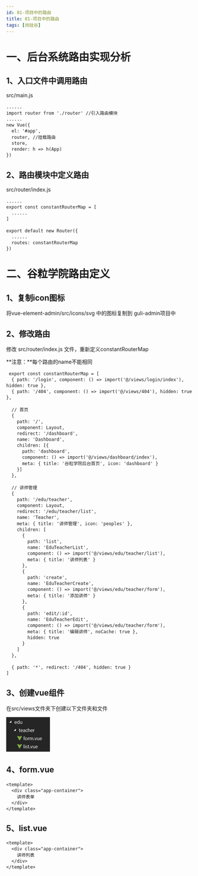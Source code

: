 ```yaml
---
id: 01-项目中的路由
title: 01-项目中的路由
tags: [尚硅谷]
---
```


# 一、后台系统路由实现分析 

## 1、入口文件中调用路由

src/main.js

```
......
import router from './router' //引入路由模块
......
new Vue({
  el: '#app',
  router, //挂载路由
  store,
  render: h => h(App)
})
```

## 2、路由模块中定义路由

src/router/index.js

```
......
export const constantRouterMap = [
  ......
]

export default new Router({
  ......
  routes: constantRouterMap
})    
```

# 二、谷粒学院路由定义

## 1、复制icon图标

将vue-element-admin/src/icons/svg 中的图标复制到 guli-admin项目中

## 2、修改路由

修改 src/router/index.js 文件，重新定义constantRouterMap

**注意：**每个路由的name不能相同

```
 export const constantRouterMap = [
  { path: '/login', component: () => import('@/views/login/index'), hidden: true },
  { path: '/404', component: () => import('@/views/404'), hidden: true },

  // 首页
  {
    path: '/',
    component: Layout,
    redirect: '/dashboard',
    name: 'Dashboard',
    children: [{
      path: 'dashboard',
      component: () => import('@/views/dashboard/index'),
      meta: { title: '谷粒学院后台首页', icon: 'dashboard' }
    }]
  },

  // 讲师管理
  {
    path: '/edu/teacher',
    component: Layout,
    redirect: '/edu/teacher/list',
    name: 'Teacher',
    meta: { title: '讲师管理', icon: 'peoples' },
    children: [
      {
        path: 'list',
        name: 'EduTeacherList',
        component: () => import('@/views/edu/teacher/list'),
        meta: { title: '讲师列表' }
      },
      {
        path: 'create',
        name: 'EduTeacherCreate',
        component: () => import('@/views/edu/teacher/form'),
        meta: { title: '添加讲师' }
      },
      {
        path: 'edit/:id',
        name: 'EduTeacherEdit',
        component: () => import('@/views/edu/teacher/form'),
        meta: { title: '编辑讲师', noCache: true },
        hidden: true
      }
    ]
  },

  { path: '*', redirect: '/404', hidden: true }
]
```

## 3、创建vue组件

在src/views文件夹下创建以下文件夹和文件

![img](/assets/2025/05/26/day05/105c6a93-efd3-4e7b-937a-d46c202b7084.png)

## 4、form.vue

```
<template>
  <div class="app-container">
    讲师表单
  </div>
</template>
```

## 5、list.vue

```
<template>
  <div class="app-container">
    讲师列表
  </div>
</template>
```